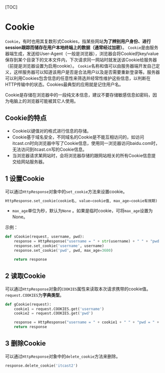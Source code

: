 [TOC]

# Cookie
`Cookie`，有时也用其复数形式Cookies，指某些网站**为了辨别用户身份、进行session跟踪而储存在用户本地终端上的数据（通常经过加密）**。
`Cookie`是由服务器端生成，发送给User-Agent（一般是浏览器），浏览器会将Cookie的key/value保存到某个目录下的文本文件内，下次请求同一网站时就发送该Cookie给服务器（前提是浏览器设置为启用cookie）。
`Cookie`名称和值可以由服务器端开发自己定义，这样服务器可以知道该用户是否是合法用户以及是否需要重新登录等。服务器可以利用Cookies包含信息的任意性来筛选并经常性维护这些信息，以判断在HTTP传输中的状态。Cookies最典型的应用就是记住用户名。

Cookie是存储在浏览器中的一段纯文本信息，建议不要存储敏感信息如密码，因为电脑上的浏览器可能被其它人使用。

## Cookie的特点
- Cookie以键值对的格式进行信息的存储。
- Cookie基于域名安全，不同域名的Cookie是不能互相访问的，如访问itcast.cn时向浏览器中写了Cookie信息，使用同一浏览器访问baidu.com时，无法访问到itcast.cn写的Cookie信息。
- 当浏览器请求某网站时，会将浏览器存储的跟网站相关的所有Cookie信息提交给网站服务器。

## 1 设置Cookie
可以通过`HttpResponse`对象中的`set_cookie`方法来设置cookie。
```python
HttpResponse.set_cookie(cookie名, value=cookie值, max_age=cookie有效期)
```
- `max_age`单位为秒，默认为`None` 。如果是临时cookie，可将`max_age`设置为None。

示例：
```python
def sCookie(request, username, pwd):
    response = HttpResponse("username = " + str(username) + " " + "pwd = " + str(pwd))
    response.set_cookie('username', username)
    response.set_cookie('pwd', pwd, max_age=3600)

    return response
```

## 2 读取Cookie
可以通过`HttpResponse`对象的`COOKIES`属性来读取本次请求携带的cookie值。`request.COOKIES`为**字典类型**。
```python
def gCookie(request):
    cookie1 = request.COOKIES.get('username')
    cookie2 = request.COOKIES.get('pwd')

    response = HttpResponse("username = " + cookie1 + " " + "pwd = " + cookie2)
    return response
```

## 3 删除Cookie
可以通过`HttpResponse`对象中的`delete_cookie`方法来删除。
```python
response.delete_cookie('itcast2')
```